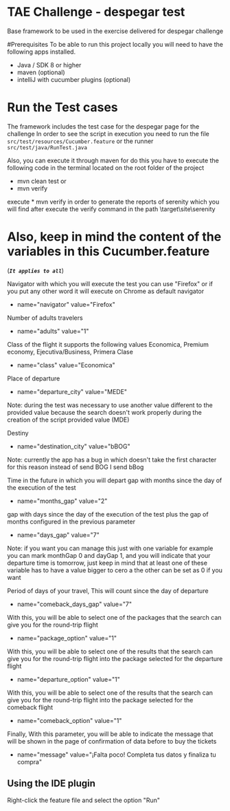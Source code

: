 # TAE Challenge - despegar test
Base framework to be used in the exercise delivered for despegar challenge

#Prerequisites
To be able to run this project locally you will need to have the following apps installed.
* Java / SDK 8 or higher
* maven (optional)
* intelliJ with cucumber plugins (optional)

# Run the Test cases
The framework includes the test case for the despegar page for the challenge
In order to see the script in execution you need to run the file `src/test/resources/Cucumber.feature` or the runner `src/test/java/RunTest.java`

Also, you can execute it through maven for do this you have to execute the following code in the terminal located on the root folder of the project
* mvn clean test or 
* mvn verify

execute * mvn verify in order to generate the reports of serenity which you will find after execute the verify command in the path \target\site\serenity


# Also, keep in mind the content of the variables in this Cucumber.feature
(**_`It applies to all`_**) 

Navigator with which you will execute the test you can use "Firefox" or if you put any other word it will execute on Chrome as default navigator
* name="navigator" value="Firefox"

Number of adults travelers
* name="adults" value="1"

Class of the flight it supports the following values Economica, Premium economy, Ejecutiva/Business, Primera Clase
*  name="class" value="Economica"

Place of departure
* name="departure_city" value="MEDE"

Note: during the test was necessary to use another value different to the provided value because the search doesn't work properly during the creation of the script provided value (MDE)

Destiny
* name="destination_city" value="bBOG"

Note: currently the app has a bug in which doesn't take the first character for this reason instead of send BOG I send bBog

Time in the future in which you will depart
gap with months since the day of the execution of the test
* name="months_gap" value="2"

gap with days since the day of the execution of the test plus the gap of months configured in the previous parameter
* name="days_gap" value="7"

Note: if you want you can manage this just with one variable for example you can mark monthGap 0 and dayGap 1, and you will indicate that your departure time is tomorrow, just keep in mind that at least one of these variable has to have a value bigger to cero a the other can be set as 0 if you want

Period of days of your travel, This will count since the day of departure
* name="comeback_days_gap" value="7"


With this, you will be able to select one of the packages that the search can give you for the round-trip flight
* name="package_option" value="1"

With this, you will be able to select one of the results that the search can give you for the round-trip flight into the package selected for the departure flight
* name="departure_option" value="1"

With this, you will be able to select one of the results that the search can give you for the round-trip flight into the package selected for the comeback flight
* name="comeback_option" value="1"

Finally, With this parameter, you will be able to indicate the message that will be shown in the page of confirmation of data before to buy the tickets
* name="message" value="¡Falta poco! Completa tus datos y finaliza tu compra"

## Using the IDE plugin
Right-click the feature file and select the option "Run"


